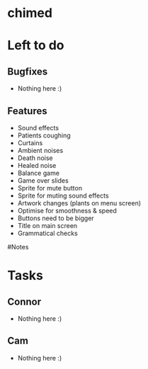 chimed
======

# Left to do
## Bugfixes
- Nothing here :)

## Features
- Sound effects
 - Patients coughing
 - Curtains
 - Ambient noises
 - Death noise
 - Healed noise
- Balance game
- Game over slides
- Sprite for mute button
- Sprite for muting sound effects
- Artwork changes (plants on menu screen)
- Optimise for smoothness & speed
- Buttons need to be bigger
- Title on main screen
- Grammatical checks

#Notes

# Tasks
## Connor
- Nothing here :)

## Cam
- Nothing here :)
